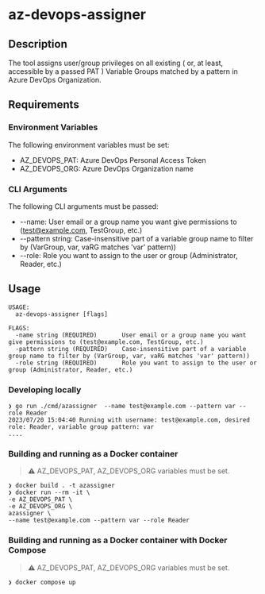 # az-devops-assigner
## Description
The tool assigns user/group privileges on all existing ( or, at least, accessible by a passed PAT ) Variable Groups matched by a pattern in Azure DevOps Organization.
## Requirements
### Environment Variables
The following environment variables must be set:
* AZ_DEVOPS_PAT: Azure DevOps Personal Access Token
* AZ_DEVOPS_ORG: Azure DevOps Organization name
### CLI Arguments
The following CLI arguments must be passed:
  * --name: User email or a group name you want give permissions to (test@example.com, TestGroup, etc.)
  * --pattern string: Case-insensitive part of a variable group name to filter by (VarGroup, var, vaRG matches 'var' pattern))
  * --role: Role you want to assign to the user or group (Administrator, Reader, etc.)
## Usage
```shell
USAGE:
  az-devops-assigner [flags]

FLAGS:
  -name string (REQUIRED)       User email or a group name you want give permissions to (test@example.com, TestGroup, etc.)
  -pattern string (REQUIRED)    Case-insensitive part of a variable group name to filter by (VarGroup, var, vaRG matches 'var' pattern))
  -role string (REQUIRED)       Role you want to assign to the user or group (Administrator, Reader, etc.)
```
### Developing locally
```shell
❯ go run ./cmd/azassigner  --name test@example.com --pattern var --role Reader
2023/07/20 15:04:40 Running with username: test@example.com, desired role: Reader, variable group pattern: var
....
```
### Building and running as a Docker container
> :warning: AZ_DEVOPS_PAT, AZ_DEVOPS_ORG variables must be set.
```shell
❯ docker build . -t azassigner
❯ docker run --rm -it \
-e AZ_DEVOPS_PAT \
-e AZ_DEVOPS_ORG \
azassigner \
--name test@example.com --pattern var --role Reader
```
### Building and running as a Docker container with Docker Compose
> :warning: AZ_DEVOPS_PAT, AZ_DEVOPS_ORG variables must be set.
```shell
❯ docker compose up
```
